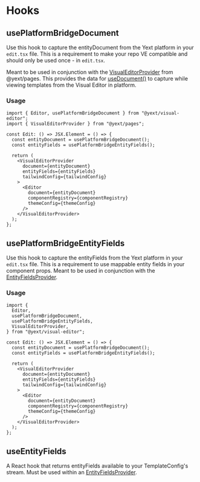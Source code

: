 # Hooks

## usePlatformBridgeDocument

Use this hook to capture the entityDocument from the Yext platform in your `edit.tsx` file.
This is a requirement to make your repo VE compatible and should only be used once - in `edit.tsx`.

Meant to be used in conjunction with the [VisualEditorProvider](https://github.com/yext/pages/blob/main/packages/pages/src/utils/README.md#visualeditorprovider) from @yext/pages. This provides the data for [useDocument()](https://github.com/yext/pages/blob/main/packages/pages/src/util/README.md#usedocument) to capture while viewing templates from the Visual Editor in platform.

### Usage

```tsx
import { Editor, usePlatformBridgeDocument } from "@yext/visual-editor";
import { VisualEditorProvider } from "@yext/pages";

const Edit: () => JSX.Element = () => {
  const entityDocument = usePlatformBridgeDocument();
  const entityFields = usePlatformBridgeEntityFields();

  return (
    <VisualEditorProvider
      document={entityDocument}
      entityFields={entityFields}
      tailwindConfig={tailwindConfig}
    >
      <Editor
        document={entityDocument}
        componentRegistry={componentRegistry}
        themeConfig={themeConfig}
      />
    </VisualEditorProvider>
  );
};
```

## usePlatformBridgeEntityFields

Use this hook to capture the entityFields from the Yext platform in your `edit.tsx` file.
This is a requirement to use mappable entity fields in your component props.
Meant to be used in conjunction with the [EntityFieldsProvider](#entityfieldsprovider).

### Usage

```tsx
import {
  Editor,
  usePlatformBridgeDocument,
  usePlatformBridgeEntityFields,
  VisualEditorProvider,
} from "@yext/visual-editor";

const Edit: () => JSX.Element = () => {
  const entityDocument = usePlatformBridgeDocument();
  const entityFields = usePlatformBridgeEntityFields();

  return (
    <VisualEditorProvider
      document={entityDocument}
      entityFields={entityFields}
      tailwindConfig={tailwindConfig}
    >
      <Editor
        document={entityDocument}
        componentRegistry={componentRegistry}
        themeConfig={themeConfig}
      />
    </VisualEditorProvider>
  );
};
```

## useEntityFields

A React hook that returns entityFields available to your TemplateConfig's stream. Must be used within an [EntityFieldsProvider](#entityfieldsprovider).

